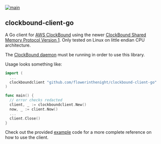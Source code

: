 [![main](https://github.com/flowerinthenight/clockbound-client-go/actions/workflows/main.yml/badge.svg)](https://github.com/flowerinthenight/clockbound-client-go/actions/workflows/main.yml)

## clockbound-client-go

A Go client for [AWS ClockBound](https://github.com/aws/clock-bound) using the newer [ClockBound Shared Memory Protocol Version 1](https://github.com/aws/clock-bound/blob/main/docs/PROTOCOL.md#clockbound-shared-memory-protocol-version-1). Only tested on Linux on little endian CPU architecture.

The [ClockBound daemon](https://github.com/aws/clock-bound/tree/main/clock-bound-d) must be running in order to use this library.

Usage looks something like:

```go
import (
  ...
  clockboundclient "github.com/flowerinthenight/clockbound-client-go"
)

func main() {
  // error checks redacted
  client, _ := clockboundclient.New()
  now, _ := client.Now()
  ...
  client.Close()
}
```

Check out the provided [example](./example/main.go) code for a more complete reference on how to use the client.
